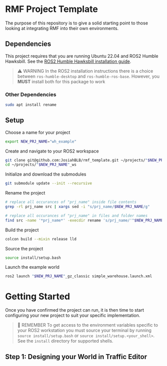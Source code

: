 # RMF Project Template
The purpose of this repository is to give a solid starting point to those looking at integrating RMF into their own environments.

## Dependencies
This project requires that you are running Ubuntu 22.04 and ROS2 Humble Hawksbill.
See the [ROS2 Humble Hawksbill installation guide](https://docs.ros.org/en/humble/Installation/Ubuntu-Install-Debians.html).

> :warning: WARNING
> In the ROS2 installation instructions there is a choice between `ros-humble-desktop` and `ros-humble-ros-base`. However, you **MUST** install both for this package to work


### Other Dependencies
```sh
sudo apt install rename
```

## Setup
Choose a name for your project
```sh
export NEW_PRJ_NAME="wh_example"
```

Create and navigate to your ROS2 workspace
```sh
git clone git@github.com:JosiahBLB/rmf_template.git ~/projects/"$NEW_PRJ_NAME"_ws
cd ~/projects/"$NEW_PRJ_NAME"_ws
```

Initialize and download the submodules
```sh
git submodule update --init --recursive
```

Rename the project
```sh
# replace all occurances of "prj_name" inside file contents
grep -rl prj_name src | xargs sed -i "s/prj_name/$NEW_PRJ_NAME/g"

# replace all occurances of "prj_name" in files and folder names
find src -name '*prj_name*' -execdir rename 's/prj_name/'"$NEW_PRJ_NAME"'/' '{}' \+
```

Build the project
```sh
colcon build --mixin release lld
```

Source the project
```sh  
source install/setup.bash
```

Launch the example world
```sh
ros2 launch "$NEW_PRJ_NAME"_gz_classic simple_warehouse.launch.xml
```

# Getting Started

Once you have confirmed the project can run, it is then time to start configuring your new project to suit your specific implementation.

> :memo: REMEMBER
> To get access to the environment variables specific to your ROS2 workstation you must source your terminal by running `source install/setup.bash` or `source install/setup.<your_shell>`. See the `install` directory for supported shells.

## Step 1: Designing your World in Traffic Editor
